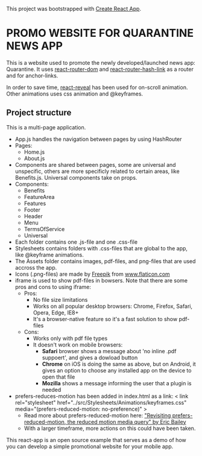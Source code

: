 This project was bootstrapped with [Create React App](https://github.com/facebook/create-react-app).

# PROMO WEBSITE FOR QUARANTINE NEWS APP

This is a website used to promote the newly developed/launched news app: Quarantine. It uses <a href='https://www.npmjs.com/package/react-router-dom'>react-router-dom</a> and <a href='https://www.npmjs.com/package/react-router-hash-link'>react-router-hash-link</a> as a router and for anchor-links. 

In order to save time, <a href='https://www.react-reveal.com/'>react-reveal</a> has been used for on-scroll animation. Other animations uses css animation and @keyframes.

## Project structure
This is a multi-page application.
- App.js handles the navigation between pages by using HashRouter
- Pages: 
    - Home.js
    - About.js
- Components are shared between pages, some are universal and unspecific, others are more specificly related to certain areas, like Benefits.js. Universal components take on props.
- Components: 
    - Benefits
    - FeatureArea
    - Features
    - Footer
    - Header
    - Menu
    - TermsOfService
    - Universal
- Each folder contains one .js-file and one .css-file
- Stylesheets contains folders with .css-files that are global to the app, like @keyframe animations.
- The Assets folder contains images, pdf-files, and png-files that are used accross the app. 
- Icons (.png-files) are made by <a href="https://www.flaticon.com/authors/freepik">Freepik</a> from <a href="https://www.flaticon.com/">www.flaticon.com</a>
- iframe is used to show pdf-files in bowsers. Note that there are some pros and cons to using iframe: 
    - Pros: 
        - No file size limitations
        - Works on all popular desktop browsers: Chrome, Firefox, Safari, Opera, Edge, IE8+
        - It's a browser-native feature so it's a fast solution to show pdf-files
    - Cons: 
        - Works only with pdf file types
        - It doesn't work on mobile browsers:
            - <b>Safari</b> browser shows a message about 'no inline .pdf suppoert', and gives a dowload button
            - <b>Chrome</b> on iOS is doing the same as above, but on Android, it gives an option to choose any installed app on the device to open that file
            - <b>Mozilla</b> shows a message informing the user that a plugin is needed 
- prefers-reduces-motion has been added in index.html as a link:
    < link rel="stylesheet" href="../src/Stylesheets/Animations/keyframes.css" media="(prefers-reduced-motion: no-preference)" >
    - Read more about prefers-reduced-motion here: <a href="https://css-tricks.com/revisiting-prefers-reduced-motion-the-reduced-motion-media-query/">"Revisiting prefers-reduced-motion, the reduced motion media query" by Eric Bailey</a>
    - With a larger timeframe, more actions on this could have been taken.

This react-app is an open source example that serves as a demo of how you can develop a simple promotional website for your mobile app. 

